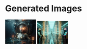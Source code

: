 # Generated Images



<img src="2025_10_27_01.webp" width="100"/> <img src="2025_10_27_02.webp" width="100"/>